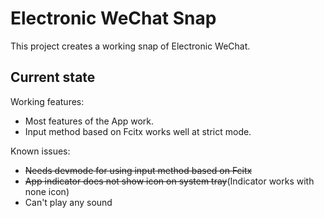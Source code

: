 # Electronic WeChat Snap

This project creates a working snap of Electronic WeChat.

## Current state

Working features:
 - Most features of the App work.
 - Input method based on Fcitx works well at strict mode.

Known issues:
 - ~~Needs devmode for using input method based on Fcitx~~
 - ~~App indicator does not show icon on system tray~~(Indicator works with none icon)
 - Can't play any sound
